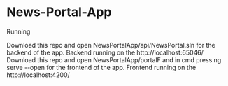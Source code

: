 # News-Portal-App

Running

Download this repo and open NewsPortalApp/api/NewsPortal.sln for the backend of the app. Backend running on the http://localhost:65046/ 
Download this repo and open  NewsPortalApp/portalF and in cmd press ng serve --open for the frontend of the app. Frontend running on the http://localhost:4200/
